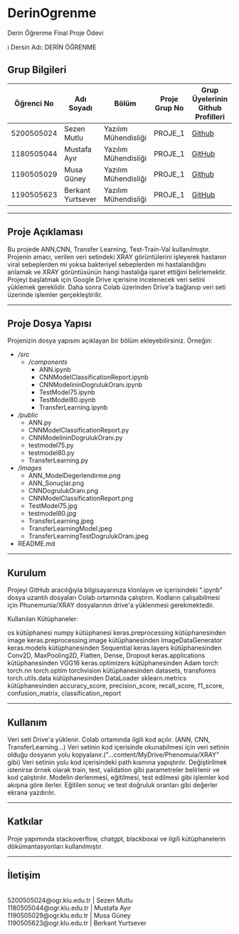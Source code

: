 # DerinOgrenme
 Derin Öğrenme Final Proje Ödevi

ℹ️ Dersin Adı: DERİN ÖĞRENME



## Grup Bilgileri

| Öğrenci No | Adı Soyadı           | Bölüm          		   | Proje Grup No | Grup Üyelerinin Github Profilleri                 |
|------------|----------------------|--------------------------|---------------|---------------------------------------------------|
| 5200505024  | Sezen Mutlu		     | Yazılım Mühendisliği     | PROJE_1       | [Github](https://github.com/kadirova59)      |
| 1180505044  | Mustafa Ayır      | Yazılım Mühendisliği     | PROJE_1       | [GitHub](https://github.com/mustafaayir)     |
| 1190505029  | Musa Güney        | Yazılım Mühendisliği     | PROJE_1       | [Github](https://github.com/musaguney)       |
| 1190505623  | Berkant Yurtsever | Yazılım Mühendisliği     | PROJE_1       | [GitHub](https://github.com/Eneston)         |


---

## Proje Açıklaması
Bu projede ANN,CNN, Transfer Learning, Test-Train-Val kullanılmıştır. Projenin amacı, verilen veri setindeki XRAY görüntülerini işleyerek hastanın viral sebeplerden mi yoksa bakteriyel sebeplerden mi hastalandığını anlamak ve XRAY görüntüsünün hangi hastalığa işaret ettiğini belirlemektir. Projeyi başlatmak için Google Drive içerisine incelenecek veri setini yüklemek gereklidir. Daha sonra Colab üzerinden Drive'a bağlanıp veri seti üzerinde işlemler gerçekleştirilir.


---

## Proje Dosya Yapısı

Projenizin dosya yapısını açıklayan bir bölüm ekleyebilirsiniz. Örneğin:
- */src*
  - */components*
    - ANN.ipynb
    - CNNModelClassificationReport.ipynb
    - CNNModelininDogrulukOranı.ipynb
    - TestModel75.ipynb
    - TestModel80.ipynb
    - TransferLearning.ipynb
- */public*
  - ANN.py
  - CNNModelClassificationReport.py
  - CNNModelininDogrulukOranı.py
  - testmodel75.py
  - testmodel80.py
  - TransferLearning.py
- */images*
  - ANN_ModelDegerlendirme.png
  - ANN_Sonuçlar.png
  - CNNDogrulukOranı.png
  - CNNModelClassificationReport.png
  - TestModel75.jpg
  - testmodel80.jpg
  - TransferLearning.jpeg
  - TransferLearningModel.jpeg
  - TransferLearningTestDogrulukOranı.jpeg
- README.md


---

## Kurulum

Projeyi GitHub aracılığıyla bilgisayarınıza klonlayın ve içerisindeki ".ipynb" dosya uzantılı dosyaları Colab ortamında çalıştırın. Kodların çalışabilmesi için Phunemunia/XRAY dosyalarının drive'a yüklenmesi gerekmektedir.

Kullanılan Kütüphaneler:

os kütüphanesi
numpy kütüphanesi
keras.preprocessing kütüphanesinden image
keras.preprocessing.image kütüphanesinden ImageDataGenerator
keras.models kütüphanesinden Sequential
keras.layers kütüphanesinden Conv2D, MaxPooling2D, Flatten, Dense, Dropout
keras.applications kütüphanesinden VGG16
keras.optimizers kütüphanesinden Adam
torch
torch.nn
torch.optim
torchvision kütüphanesinden datasets, transforms
torch.utils.data kütüphanesinden DataLoader
sklearn.metrics kütüphanesinden accuracy_score, precision_score, recall_score, f1_score, confusion_matrix, classification_report

---

## Kullanım

Veri seti Drive'a yüklenir.
Colab ortamında ilgili kod açılır. (ANN, CNN, TransferLearning...)
Veri setinin kod içerisinde okunabilmesi için veri setinin olduğu dosyanın yolu kopyalanır.("...content/MyDrive/Phenomuia/XRAY" gibi)
Veri setinin yolu kod içerisindeki path kısmına yapıştırılır.
Değiştirilmek istenirse örnek olarak train, test, validation gibi parametreler belirlenir ve kod çalıştırılır.
Modelin derlenmesi, eğitilmesi, test edilmesi gibi işlemler kod akışına göre ilerler. Eğitilen sonuç ve test doğruluk oranları gibi değerler ekrana yazdırılır.

---

## Katkılar

Proje yapımında stackoverflow, chatgpt, blackboxai ve ilgili kütüphanelerin dökümantasyonları kullanılmıştır.

---

## İletişim

<br/>
5200505024@ogr.klu.edu.tr  | Sezen Mutlu
<br/>
1180505044@ogr.klu.edu.tr  | Mustafa Ayır
<br/>
1190505029@ogr.klu.edu.tr  | Musa Güney
<br/>
1190505623@ogr.klu.edu.tr  | Berkant Yurtsever
